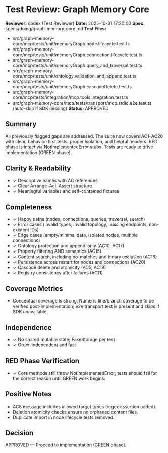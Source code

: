 # Test Review: Graph Memory Core

**Reviewer:** codex (Test Reviewer)
**Date:** 2025-10-31 17:20:00
**Spec:** specs/doing/graph-memory-core.md
**Test Files:**
- src/graph-memory-core/mcp/tests/unit/memoryGraph.node.lifecycle.test.ts
- src/graph-memory-core/mcp/tests/unit/memoryGraph.connection.lifecycle.test.ts
- src/graph-memory-core/mcp/tests/unit/memoryGraph.query_and_traversal.test.ts
- src/graph-memory-core/mcp/tests/unit/ontology.validation_and_append.test.ts
- src/graph-memory-core/mcp/tests/unit/memoryGraph.cascadeDelete.test.ts
- src/graph-memory-core/mcp/tests/integration/mcp.tools.integration.test.ts
- src/graph-memory-core/mcp/tests/transport/mcp.stdio.e2e.test.ts (auto-skip if SDK missing)
**Status:** APPROVED

## Summary
All previously flagged gaps are addressed. The suite now covers AC1–AC20 with clear, behavior-first tests, proper isolation, and helpful headers. RED phase is intact via NotImplementedError stubs. Tests are ready to drive implementation (GREEN phase).

## Clarity & Readability
- ✓ Descriptive names with AC references
- ✓ Clear Arrange–Act–Assert structure
- ✓ Meaningful variables and self-contained fixtures

## Completeness
- ✓ Happy paths (nodes, connections, queries, traversal, search)
- ✓ Error cases (invalid types, invalid topology, missing endpoints, non-existent IDs)
- ✓ Edge cases (empty/minimal data, isolated nodes, multiple connections)
- ✓ Ontology protection and append-only (AC10, AC17)
- ✓ Property filtering AND semantics (AC15)
- ✓ Content search, including no-matches and binary exclusion (AC16)
- ✓ Persistence across restart for nodes and connections (AC20)
- ✓ Cascade delete and atomicity (AC5, AC19)
- ✓ Registry consistency after failures (AC11)

## Coverage Metrics
- Conceptual coverage is strong. Numeric line/branch coverage to be verified post-implementation; e2e transport test is present and skips if SDK unavailable.

## Independence
- ✓ No shared mutable state; FakeStorage per test
- ✓ Order-independent and fast

## RED Phase Verification
- ✓ Core methods still throw NotImplementedError; tests should fail for the correct reason until GREEN work begins.

## Positive Notes
- AC8 message includes allowed target types (regex assertion added).
- Deletion atomicity checks ensure no orphaned content files.
- Duplicate import in node lifecycle tests removed.

## Decision

APPROVED — Proceed to implementation (GREEN phase).


